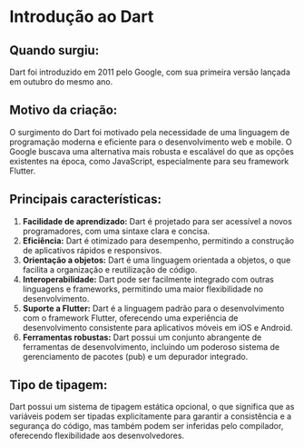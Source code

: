# Introdução ao Dart

## Quando surgiu:
Dart foi introduzido em 2011 pelo Google, com sua primeira versão lançada em outubro do mesmo ano.

## Motivo da criação:
O surgimento do Dart foi motivado pela necessidade de uma linguagem de programação moderna e eficiente para o desenvolvimento web e mobile. O Google buscava uma alternativa mais robusta e escalável do que as opções existentes na época, como JavaScript, especialmente para seu framework Flutter.

## Principais características:
1. **Facilidade de aprendizado:** Dart é projetado para ser acessível a novos programadores, com uma sintaxe clara e concisa.
2. **Eficiência:** Dart é otimizado para desempenho, permitindo a construção de aplicativos rápidos e responsivos.
3. **Orientação a objetos:** Dart é uma linguagem orientada a objetos, o que facilita a organização e reutilização de código.
4. **Interoperabilidade:** Dart pode ser facilmente integrado com outras linguagens e frameworks, permitindo uma maior flexibilidade no desenvolvimento.
5. **Suporte a Flutter:** Dart é a linguagem padrão para o desenvolvimento com o framework Flutter, oferecendo uma experiência de desenvolvimento consistente para aplicativos móveis em iOS e Android.
6. **Ferramentas robustas:** Dart possui um conjunto abrangente de ferramentas de desenvolvimento, incluindo um poderoso sistema de gerenciamento de pacotes (pub) e um depurador integrado.

## Tipo de tipagem:
Dart possui um sistema de tipagem estática opcional, o que significa que as variáveis podem ser tipadas explicitamente para garantir a consistência e a segurança do código, mas também podem ser inferidas pelo compilador, oferecendo flexibilidade aos desenvolvedores.

